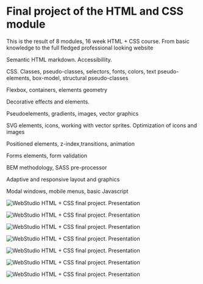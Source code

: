 # Final project of the HTML and CSS module

This is the result of 8 modules, 16 week HTML + CSS course. From basic knowledge
to the full fledged professional looking website

Semantic HTML markdown. Accessibillity.

CSS. Classes, pseudo-classes, selectors, fonts, colors, text pseudo-elements,
box-model, structural pseudo-classes

Flexbox, containers, elements geometry

Decorative effects and elements.

Pseudoelements, gradients, images, vector graphics

SVG elements, icons, working with vector sprites. Optimization of icons and
images

Positioned elements, z-index,transitions, animation

Forms elements, form validation

BEM methodology, SASS pre-processor

Adaptive and responsive layout and graphics

Modal windows, mobile menus, basic Javascript

![WebStudio HTML + CSS final project. Presentation](./presentation/desktop-index.jpg)

![WebStudio HTML + CSS final project. Presentation](./presentation/desktop-portfolio.jpg)

![WebStudio HTML + CSS final project. Presentation](./presentation/tablet-index.jpg)

![WebStudio HTML + CSS final project. Presentation](./presentation/tablet-portfolio.jpg)

![WebStudio HTML + CSS final project. Presentation](./presentation/mobile-index.jpg)

![WebStudio HTML + CSS final project. Presentation](./presentation/mobile-portfolio.jpg)

![WebStudio HTML + CSS final project. Presentation](./presentation/webstudio-07.jpg)
